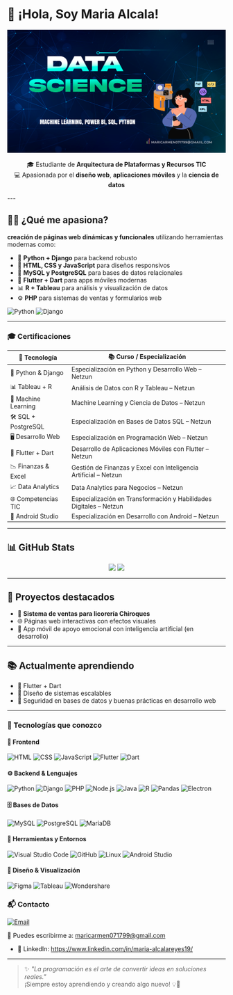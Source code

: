 # 👋 ¡Hola, Soy Maria Alcala!
 ![Portada](https://github.com/MariaAlcala19/MariaAlcala19/blob/main/portada%20gith%20hub.png)



 
<p align="center">
  🎓 Estudiante de <strong>Arquitectura de Plataformas y Recursos TIC</strong> <br>
  💻 Apasionada por el <strong>diseño web</strong>, <strong>aplicaciones móviles</strong> y la <strong>ciencia de datos</strong> <br>
 
</p>
---


## 👩‍💻 ¿Qué me apasiona?

 **creación de páginas web dinámicas y funcionales** utilizando herramientas modernas como:

- 🐍 **Python + Django** para backend robusto
- 🎨 **HTML, CSS y JavaScript** para diseños responsivos
- 💾 **MySQL y PostgreSQL** para bases de datos relacionales
- 💙 **Flutter + Dart** para apps móviles modernas
- 📊 **R + Tableau** para análisis y visualización de datos
- ⚙️ **PHP** para sistemas de ventas y formularios web

![Python](https://img.shields.io/badge/Python-3776AB?style=flat&logo=python&logoColor=white)
![Django](https://img.shields.io/badge/Django-092E20?style=flat&logo=django&logoColor=white)

---

 ### 🎓 Certificaciones

| 🧪 Tecnología        | 📚 Curso / Especialización                                           |
|---------------------|----------------------------------------------------------------------|
| 🐍 Python & Django   | Especialización en Python y Desarrollo Web – Netzun                 |
| 📊 Tableau + R       | Análisis de Datos con R y Tableau – Netzun                          |
| 🧠 Machine Learning  | Machine Learning y Ciencia de Datos – Netzun                        |
| 🛠️ SQL + PostgreSQL | Especialización en Bases de Datos SQL – Netzun                      |
| 🖥️ Desarrollo Web    | Especialización en Programación Web – Netzun                        |
| 📱 Flutter + Dart    | Desarrollo de Aplicaciones Móviles con Flutter – Netzun             |
| 📉 Finanzas & Excel  | Gestión de Finanzas y Excel con Inteligencia Artificial – Netzun    |
| 📈 Data Analytics    | Data Analytics para Negocios – Netzun                               |
| 🌐 Competencias TIC  | Especialización en Transformación y Habilidades Digitales – Netzun  |
| 🤖 Android Studio    | Especialización en Desarrollo con Android – Netzun                  |


---

## 📊 GitHub Stats

<div align="center">
  <img src="https://github-readme-stats.vercel.app/api?username=MariaAlcala19&show_icons=true&theme=tokyonight&hide=issues" height="160" />
  <img src="https://github-readme-stats.vercel.app/api/top-langs/?username=MariaAlcala19&layout=compact&theme=tokyonight" height="160" />
</div>

---

## 💼 Proyectos destacados

- 🛒 **Sistema de ventas para licorería Chiroques**
- 🌐 Páginas web interactivas con efectos visuales
- 🤖 App móvil de apoyo emocional con inteligencia artificial (en desarrollo)

---

## 📚 Actualmente aprendiendo

- 📱 Flutter + Dart
- 🧩 Diseño de sistemas escalables
- 🔐 Seguridad en bases de datos y buenas prácticas en desarrollo web

---
 
### 🚀 Tecnologías que conozco 

#### 🎨 Frontend
![HTML](https://img.shields.io/badge/HTML5-E34F26?style=flat&logo=html5&logoColor=white)
![CSS](https://img.shields.io/badge/CSS3-1572B6?style=flat&logo=css3&logoColor=white)
![JavaScript](https://img.shields.io/badge/JavaScript-F7DF1E?style=flat&logo=javascript&logoColor=black)
![Flutter](https://img.shields.io/badge/Flutter-02569B?style=flat&logo=flutter&logoColor=white)
![Dart](https://img.shields.io/badge/Dart-0175C2?style=flat&logo=dart&logoColor=white)

#### ⚙️ Backend & Lenguajes
![Python](https://img.shields.io/badge/Python-3776AB?style=flat&logo=python&logoColor=white)
![Django](https://img.shields.io/badge/Django-092E20?style=flat&logo=django&logoColor=white)
![PHP](https://img.shields.io/badge/PHP-777BB4?style=flat&logo=php&logoColor=white)
![Node.js](https://img.shields.io/badge/Node.js-339933?style=flat&logo=node.js&logoColor=white)
![Java](https://img.shields.io/badge/Java-007396?style=flat&logo=java&logoColor=white)
![R](https://img.shields.io/badge/R-276DC3?style=flat&logo=r&logoColor=white)
![Pandas](https://img.shields.io/badge/Pandas-150458?style=flat&logo=pandas&logoColor=white)
![Electron](https://img.shields.io/badge/Electron-47848F?style=flat&logo=electron&logoColor=white)

#### 🗄️ Bases de Datos
![MySQL](https://img.shields.io/badge/MySQL-4479A1?style=flat&logo=mysql&logoColor=white)
![PostgreSQL](https://img.shields.io/badge/PostgreSQL-336791?style=flat&logo=postgresql&logoColor=white)
![MariaDB](https://img.shields.io/badge/MariaDB-003545?style=flat&logo=mariadb&logoColor=white)

#### 🧰 Herramientas y Entornos
![Visual Studio Code](https://img.shields.io/badge/VS%20Code-007ACC?style=flat&logo=visual-studio-code&logoColor=white)
![GitHub](https://img.shields.io/badge/GitHub-181717?style=flat&logo=github&logoColor=white)
![Linux](https://img.shields.io/badge/Linux-FCC624?style=flat&logo=linux&logoColor=black)
![Android Studio](https://img.shields.io/badge/Android%20Studio-3DDC84?style=flat&logo=android-studio&logoColor=white)

#### 🎨 Diseño & Visualización
![Figma](https://img.shields.io/badge/Figma-F24E1E?style=flat&logo=figma&logoColor=white)
![Tableau](https://img.shields.io/badge/Tableau-E97627?style=flat&logo=tableau&logoColor=white)
![Wondershare](https://img.shields.io/badge/Wondershare-00A4DC?style=flat&logo=wondershare&logoColor=white)



 ### 📬 Contacto

[![Email](https://img.shields.io/badge/Correo-Gmail-red?style=flat&logo=gmail&logoColor=white)](mailto:maricarmen071799@gmail.com) 

📧 Puedes escribirme a: [maricarmen071799@gmail.com](mailto:maricarmen071799@gmail.com)


- 💬 LinkedIn: 
https://www.linkedin.com/in/maria-alcalareyes19/
---

> ✨ _"La programación es el arte de convertir ideas en soluciones reales."_  
> ¡Siempre estoy aprendiendo y creando algo nuevo! 💡🚀
